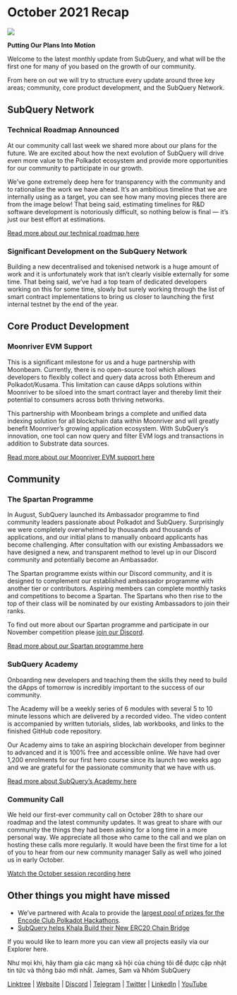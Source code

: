 # October 2021 Recap

![](https://miro.medium.com/max/1400/1*Yf3LOc6onAZ-XRQLPyxAmQ.png)

**Putting Our Plans Into Motion**

Welcome to the latest monthly update from SubQuery, and what will be the first one for many of you based on the growth of our community.

From here on out we will try to structure every update around three key areas; community, core product development, and the SubQuery Network.

## SubQuery Network

### Technical Roadmap Announced

At our community call last week we shared more about our plans for the future. We are excited about how the next evolution of SubQuery will drive even more value to the Polkadot ecosystem and provide more opportunities for our community to participate in our growth.

We’ve gone extremely deep here for transparency with the community and to rationalise the work we have ahead. It’s an ambitious timeline that we are internally using as a target, you can see how many moving pieces there are from the image below! That being said, estimating timelines for R&D software development is notoriously difficult, so nothing below is final — it’s just our best effort at estimations.

[Read more about our technical roadmap here](../blogs/20211029-roadmap-october.md)

### Significant Development on the SubQuery Network

Building a new decentralised and tokenised network is a huge amount of work and it is unfortunately work that isn’t clearly visible externally for some time. That being said, we’ve had a top team of dedicated developers working on this for some time, slowly but surely working through the list of smart contract implementations to bring us closer to launching the first internal testnet by the end of the year.

## Core Product Development

### Moonriver EVM Support

This is a significant milestone for us and a huge partnership with Moonbeam. Currently, there is no open-source tool which allows developers to flexibly collect and query data across both Ethereum and Polkadot/Kusama. This limitation can cause dApps solutions within Moonriver to be siloed into the smart contract layer and thereby limit their potential to consumers across both thriving networks.

This partnership with Moonbeam brings a complete and unified data indexing solution for all blockchain data within Moonriver and will greatly benefit Moonriver’s growing application ecosystem. With SubQuery’s innovation, one tool can now query and filter EVM logs and transactions in addition to Substrate data sources.

[Read more about our Moonriver EVM support here](../customer_announcements/20211028-moonbeam-evm.md)

## Community

### The Spartan Programme

In August, SubQuery launched its Ambassador programme to find community leaders passionate about Polkadot and SubQuery. Surprisingly we were completely overwhelmed by thousands and thousands of applications, and our initial plans to manually onboard applicants has become challenging. After consultation with our existing Ambassadors we have designed a new, and transparent method to level up in our Discord community and potentially become an Ambassador.

The Spartan programme exists within our Discord community, and it is designed to complement our established ambassador programme with another tier or contributors. Aspiring members can complete monthly tasks and competitions to become a Spartan. The Spartans who then rise to the top of their class will be nominated by our existing Ambassadors to join their ranks.

To find out more about our Spartan programme and participate in our November competition please [join our Discord](https://discord.com/invite/subquery).

[Read more about our Spartan programme here](../blogs/20211101-spartan-programme.md)

### SubQuery Academy

Onboarding new developers and teaching them the skills they need to build the dApps of tomorrow is incredibly important to the success of our community.

The Academy will be a weekly series of 6 modules with several 5 to 10 minute lessons which are delivered by a recorded video. The video content is accompanied by written tutorials, slides, lab workbooks, and links to the finished GitHub code repository.

Our Academy aims to take an aspiring blockchain developer from beginner to advanced and it is 100% free and accessible online. We have had over 1,200 enrolments for our first hero course since its launch two weeks ago and we are grateful for the passionate community that we have with us.

[Read more about SubQuery’s Academy here](../blogs/20211018-subquery-launches-the-subquery-academy.md)

### Community Call

We held our first-ever community call on October 28th to share our roadmap and the latest community updates. It was great to share with our community the things they had been asking for a long time in a more personal way. We appreciate all those who came to the call and we plan on hosting these calls more regularly. It would have been the first time for a lot of you to hear from our new community manager Sally as well who joined us in early October.

[Watch the October session recording here](https://www.crowdcast.io/e/subquery-sessions-october)

## Other things you might have missed

- We’ve partnered with Acala to provide the [largest pool of prizes for the Encode Club Polkadot Hackathons](https://medium.com/encode-club/polkadot-hack-challenges-7cfeba1a4c0e).
- [SubQuery helps Khala Build their New ERC20 Chain Bridge](../customer_announcements/20211021-khala.md)

If you would like to learn more you can view all projects easily via our Explorer here.

Như mọi khi, hãy tham gia các mạng xã hội của chúng tôi để được cập nhật tin tức và thông báo mới nhất. James, Sam và Nhóm SubQuery

[Linktree](https://linktr.ee/subquerynetwork) | [Website](https://subquery.network/) | [Discord](https://discord.com/invite/78zg8aBSMG) | [Telegram](https://t.me/subquerynetwork) | [Twitter](https://twitter.com/subquerynetwork) | [LinkedIn](https://www.linkedin.com/company/subquery) | [YouTube](https://www.youtube.com/channel/UCi1a6NUUjegcLHDFLr7CqLw)
